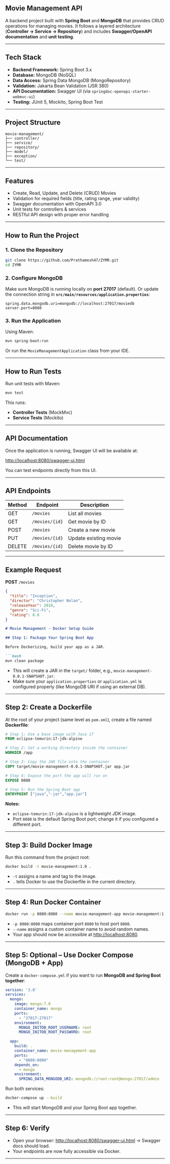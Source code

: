 ##  Movie Management API

A backend project built with **Spring Boot** and **MongoDB** that provides CRUD operations for managing movies.
It follows a layered architecture (**Controller → Service → Repository**) and includes **Swagger/OpenAPI documentation** and **unit testing**.

---

##  Tech Stack

* **Backend Framework:** Spring Boot 3.x
* **Database:** MongoDB (NoSQL)
* **Data Access:** Spring Data MongoDB (MongoRepository)
* **Validation:** Jakarta Bean Validation (JSR 380)
* **API Documentation:** Swagger UI (via `springdoc-openapi-starter-webmvc-ui`)
* **Testing:** JUnit 5, Mockito, Spring Boot Test

---

##  Project Structure

```
movie-management/
├── controller/     
├── service/         
├── repository/      
├── model/          
├── exception/       
└── test/            
```

---

##  Features

* Create, Read, Update, and Delete (CRUD) Movies
* Validation for required fields (title, rating range, year validity)
* Swagger documentation with OpenAPI 3.0
* Unit tests for controllers & services
* RESTful API design with proper error handling

---

##  How to Run the Project

### 1. Clone the Repository

```bash
git clone https://github.com/Prathamesh47/ZYMR.git
cd ZYMR
```

### 2. Configure MongoDB

Make sure MongoDB is running locally on **port 27017** (default).
Or update the connection string in **`src/main/resources/application.properties`**:

```properties
spring.data.mongodb.uri=mongodb://localhost:27017/moviedb
server.port=8080
```

### 3. Run the Application

Using Maven:

```bash
mvn spring-boot:run
```

Or run the `MovieManagementApplication` class from your IDE.

---

##  How to Run Tests

Run unit tests with Maven:

```bash
mvn test
```

This runs:

* **Controller Tests** (MockMvc)
* **Service Tests** (Mockito)

---

## API Documentation

Once the application is running, Swagger UI will be available at:

 [http://localhost:8080/swagger-ui.html](http://localhost:8080/swagger-ui.html)

You can test endpoints directly from this UI.

---

##  API Endpoints

| Method | Endpoint       | Description           |
| ------ | -------------- | --------------------- |
| GET    | `/movies`      | List all movies       |
| GET    | `/movies/{id}` | Get movie by ID       |
| POST   | `/movies`      | Create a new movie    |
| PUT    | `/movies/{id}` | Update existing movie |
| DELETE | `/movies/{id}` | Delete movie by ID    |

---

##  Example Request

**POST** `/movies`

```json
{
  "title": "Inception",
  "director": "Christopher Nolan",
  "releaseYear": 2010,
  "genre": "Sci-Fi",
  "rating": 8.8
}
```

```markdown
# Movie Management - Docker Setup Guide

## Step 1: Package Your Spring Boot App

Before Dockerizing, build your app as a JAR.

```bash
mvn clean package
```

* This will create a JAR in the `target/` folder, e.g., `movie-management-0.0.1-SNAPSHOT.jar`.
* Make sure your `application.properties` or `application.yml` is configured properly (like MongoDB URI if using an external DB).

---

## Step 2: Create a Dockerfile

At the root of your project (same level as `pom.xml`), create a file named **Dockerfile**:

```dockerfile
# Step 1: Use a base image with Java 17
FROM eclipse-temurin:17-jdk-alpine

# Step 2: Set a working directory inside the container
WORKDIR /app

# Step 3: Copy the JAR file into the container
COPY target/movie-management-0.0.1-SNAPSHOT.jar app.jar

# Step 4: Expose the port the app will run on
EXPOSE 8080

# Step 5: Run the Spring Boot app
ENTRYPOINT ["java","-jar","app.jar"]
```

**Notes:**

* `eclipse-temurin:17-jdk-alpine` is a lightweight JDK image.
* Port `8080` is the default Spring Boot port; change it if you configured a different port.

---

## Step 3: Build Docker Image

Run this command from the project root:

```bash
docker build -t movie-management:1.0 .
```

* `-t` assigns a name and tag to the image.
* `.` tells Docker to use the Dockerfile in the current directory.

---

## Step 4: Run Docker Container

```bash
docker run -p 8080:8080 --name movie-management-app movie-management:1.0
```

* `-p 8080:8080` maps container port `8080` to host port `8080`.
* `--name` assigns a custom container name to avoid random names.
* Your app should now be accessible at [http://localhost:8080](http://localhost:8080).

---

## Step 5: Optional – Use Docker Compose (MongoDB + App)

Create a `docker-compose.yml` if you want to run **MongoDB and Spring Boot together**:

```yaml
version: '3.8'
services:
  mongo:
    image: mongo:7.0
    container_name: mongo
    ports:
      - "27017:27017"
    environment:
      MONGO_INITDB_ROOT_USERNAME: root
      MONGO_INITDB_ROOT_PASSWORD: root

  app:
    build: .
    container_name: movie-management-app
    ports:
      - "8080:8080"
    depends_on:
      - mongo
    environment:
      SPRING_DATA_MONGODB_URI: mongodb://root:root@mongo:27017/admin
```

Run both services:

```bash
docker-compose up --build
```

* This will start MongoDB and your Spring Boot app together.

---

## Step 6: Verify

* Open your browser: [http://localhost:8080/swagger-ui.html](http://localhost:8080/swagger-ui.html) → Swagger docs should load.
* Your endpoints are now fully accessible via Docker.

---

```

